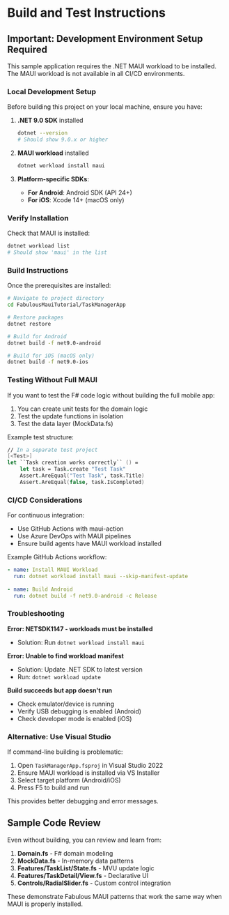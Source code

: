# Build and Test Instructions

## Important: Development Environment Setup Required

This sample application requires the .NET MAUI workload to be installed. The MAUI workload is not available in all CI/CD environments.

### Local Development Setup

Before building this project on your local machine, ensure you have:

1. **.NET 9.0 SDK** installed
   ```bash
   dotnet --version
   # Should show 9.0.x or higher
   ```

2. **MAUI workload** installed
   ```bash
   dotnet workload install maui
   ```

3. **Platform-specific SDKs**:
   - **For Android**: Android SDK (API 24+)
   - **For iOS**: Xcode 14+ (macOS only)

### Verify Installation

Check that MAUI is installed:
```bash
dotnet workload list
# Should show 'maui' in the list
```

### Build Instructions

Once the prerequisites are installed:

```bash
# Navigate to project directory
cd FabulousMauiTutorial/TaskManagerApp

# Restore packages
dotnet restore

# Build for Android
dotnet build -f net9.0-android

# Build for iOS (macOS only)
dotnet build -f net9.0-ios
```

### Testing Without Full MAUI

If you want to test the F# code logic without building the full mobile app:

1. You can create unit tests for the domain logic
2. Test the update functions in isolation
3. Test the data layer (MockData.fs)

Example test structure:
```fsharp
// In a separate test project
[<Test>]
let ``Task creation works correctly`` () =
    let task = Task.create "Test Task"
    Assert.AreEqual("Test Task", task.Title)
    Assert.AreEqual(false, task.IsCompleted)
```

### CI/CD Considerations

For continuous integration:
- Use GitHub Actions with maui-action
- Use Azure DevOps with MAUI pipelines
- Ensure build agents have MAUI workload installed

Example GitHub Actions workflow:
```yaml
- name: Install MAUI Workload
  run: dotnet workload install maui --skip-manifest-update
  
- name: Build Android
  run: dotnet build -f net9.0-android -c Release
```

### Troubleshooting

**Error: NETSDK1147 - workloads must be installed**
- Solution: Run `dotnet workload install maui`

**Error: Unable to find workload manifest**
- Solution: Update .NET SDK to latest version
- Run: `dotnet workload update`

**Build succeeds but app doesn't run**
- Check emulator/device is running
- Verify USB debugging is enabled (Android)
- Check developer mode is enabled (iOS)

### Alternative: Use Visual Studio

If command-line building is problematic:

1. Open `TaskManagerApp.fsproj` in Visual Studio 2022
2. Ensure MAUI workload is installed via VS Installer
3. Select target platform (Android/iOS)
4. Press F5 to build and run

This provides better debugging and error messages.

## Sample Code Review

Even without building, you can review and learn from:

1. **Domain.fs** - F# domain modeling
2. **MockData.fs** - In-memory data patterns
3. **Features/TaskList/State.fs** - MVU update logic
4. **Features/TaskDetail/View.fs** - Declarative UI
5. **Controls/RadialSlider.fs** - Custom control integration

These demonstrate Fabulous MAUI patterns that work the same way when MAUI is properly installed.
